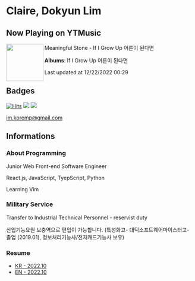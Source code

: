 # Claire, Dokyun Lim

## Now Playing on YTMusic

[<img align="left" width="100" src="https://lh3.googleusercontent.com/2ME5t07E7wjwSPsrsDHysBTVXGejv4etYIFCKkXHltww7kxLXFY_dlrd1n1cQgBRQHenzHPeEVQXMylU">](https://music.youtube.com/watch?v=_h3jf-VwJwM)

Meaningful Stone - If I Grow Up 어른이 된다면

**Albums**: If I Grow Up 어른이 된다면

Last updated at 12/22/2022 00:29

## Badges

[![Hits](https://hits.seeyoufarm.com/api/count/incr/badge.svg?url=https%3A%2F%2Fgithub.com%2Fkoremp%2Fkormep&count_bg=%2379C83D&title_bg=%23555555&icon=&icon_color=%23E7E7E7&title=hits&edge_flat=false)](https://hits.seeyoufarm.com)
<a href="https://dev.to/koremp"><img src="https://img.shields.io/badge/dev.to-0A0A0A?style=for-the-badge&logo=devdotto&logoColor=white"/></a>
<a href="https://www.linkedin.com/in/koremp"><img src="https://img.shields.io/badge/LinkedIn-0077B5?style=flat-square&logo=linkedin&logoColor=white"/></a>

im.koremp@gmail.com

## Informations

### About Programming

Junior Web Front-end Software Engineer

React.js, JavaScript, TyepScript, Python

Learning Vim

### Military Service

Transfer to Industrial Technical Personnel - reservist duty

산업기능요원 보충역으로 편입이 가능합니다. (특성화고- 대덕소프트웨어마이스터고- 졸업 (2019.01), 정보처리기능사/전자캐드기능사 보유)

### Resume

* [KR - 2022.10](./resume/README.md)
* [EN - 2022.10](./resume/README.en.md)
